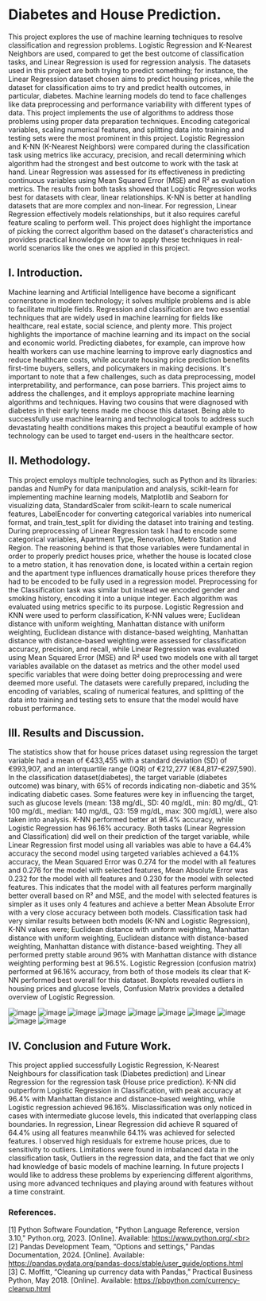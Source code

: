 #                                Diabetes and House Prediction.

This project explores the use of machine learning techniques to resolve classification and regression problems. Logistic Regression and K-Nearest Neighbors are used, compared to get the best outcome of classification tasks, and Linear Regression is used for regression analysis. The datasets used in this project are both trying to predict something; for instance, the Linear Regression dataset chosen aims to predict housing prices, while the dataset for classification aims to try and predict health outcomes, in particular, diabetes.
Machine learning models do tend to face challenges like data preprocessing and performance variability with different types of data. This project implements the use of algorithms to address those problems using proper data preparation techniques. Encoding categorical variables, scaling numerical features, and splitting data into training and testing sets were the most prominent in this project.
Logistic Regression and K-NN (K-Nearest Neighbors) were compared during the classification task using metrics like accuracy, precision, and recall determining which algorithm had the strongest and best outcome to work with the task at hand. Linear Regression was assessed for its effectiveness in predicting continuous variables using Mean Squared Error (MSE) and R² as evaluation metrics.
The results from both tasks showed that Logistic Regression works best for datasets with clear, linear relationships. K-NN is better at handling datasets that are more complex and non-linear. For regression, Linear Regression effectively models relationships, but it also requires careful feature scaling to perform well. This project does highlight the importance of picking the correct algorithm based on the dataset's characteristics and provides practical knowledge on how to apply these techniques in real-world scenarios like the ones we applied in this project.

## I.	Introduction.

Machine learning and Artificial Intelligence have become a significant cornerstone in modern technology; it solves multiple problems and is able to facilitate multiple fields. Regression and classification are two essential techniques that are widely used in machine learning for fields like healthcare, real estate, social science, and plenty more.
This project highlights the importance of machine learning and its impact on the social and economic world. Predicting diabetes, for example, can improve how health workers can use machine learning to improve early diagnostics and reduce healthcare costs, while accurate housing price prediction benefits first-time buyers, sellers, and policymakers in making decisions. It's important to note that a few challenges, such as data preprocessing, model interpretability, and performance, can pose barriers. This project aims to address the challenges, and it employs appropriate machine learning algorithms and techniques.
Having two cousins that were diagnosed with diabetes in their early teens made me choose this dataset. Being able to successfully use machine learning and technological tools to address such devastating health conditions makes this project a beautiful example of how technology can be used to target end-users in the healthcare sector.

## II. Methodology.

This project employs multiple technologies, such as Python and its libraries: pandas and NumPy for data manipulation and analysis, scikit-learn for implementing machine learning models, Matplotlib and Seaborn for visualizing data, StandardScaler from scikit-learn to scale numerical features, LabelEncoder for converting categorical variables into numerical format, and train_test_split for dividing the dataset into training and testing.
During preprocessing of Linear Regression task I had to encode some categorical variables, Apartment Type, Renovation, Metro Station and Region. The reasoning behind is that those variables were fundamental in order to properly predict houses price, whether the house is located close to a metro station, it has renovation done, is located within a certain region and the apartment type influences dramatically house prices therefore they had to be encoded to be fully used in a regression model. Preprocessing for the Classification task was similar but instead we encoded gender and smoking history, encoding it into a unique integer.
Each algorithm was evaluated using metrics specific to its purpose. Logistic Regression and KNN were used to perform classification, K-NN values were; Euclidean distance with uniform weighting, Manhattan distance with uniform weighting, Euclidean distance with distance-based weighting, Manhattan distance with distance-based weighting.were assessed for classification accuracy, precision, and recall, while Linear Regression was evaluated using Mean Squared Error (MSE) and R² used two models one with all target variables available on the dataset as metrics and the other model used specific variables that were doing better doing preprocessing and were deemed more useful. The datasets were carefully prepared, including the encoding of variables, scaling of numerical features, and splitting of the data into training and testing sets to ensure that the model would have robust performance.

## III. Results and Discussion.

The statistics show that for house prices dataset using regression the target variable had a mean of €433,455 with a standard deviation (SD) of €993,907, and an interquartile range (IQR) of €212,277 (€84,817-€297,590). In the classification dataset(diabetes), the target variable (diabetes outcome) was binary, with 65% of records indicating non-diabetic and 35% indicating diabetic cases. Some features were key in influencing the target, such as glucose levels (mean: 138 mg/dL, SD: 40 mg/dL, min: 80 mg/dL, Q1: 100 mg/dL, median: 140 mg/dL, Q3: 159 mg/dL, max: 300 mg/dL), were also taken into analysis. K-NN performed better at 96.4% accuracy, while Logistic Regression has 96.16% accuracy. 
Both tasks (Linear Regression and Classification) did well on their prediction of the target variable, while Linear Regression first model using all variables was able to have a 64.4% accuracy the second model using targeted variables achieved a 64.1% accuracy, the Mean Squared Error was 0.274 for the model with all features and 0.276 for the model with selected features, Mean Absolute Error was 0.232 for the model with all features and 0.230 for the model with selected features. This indicates that the model with all features perform marginally better overall based on R² and MSE, and the model with selected features is simpler as it uses only 4 features and achieve a better Mean Absolute Error with a very close accuracy between both models.
Classification task had very similar results between both models (K-NN and Logistic Regression), K-NN values were; Euclidean distance with uniform weighting, Manhattan distance with uniform weighting, Euclidean distance with distance-based weighting, Manhattan distance with distance-based weighting. They all performed pretty stable around 96% with Manhattan distance with distance weighting performing best at 96.5%. Logistic Regression (confusion matrix) performed at 96.16% accuracy, from both of those models its clear that K-NN performed best overall for this dataset.
Boxplots revealed outliers in housing prices and glucose levels, Confusion Matrix provides a detailed overview of Logistic Regression.


![image](https://github.com/user-attachments/assets/f7b3eba3-fdce-4eec-ac63-1cf762cdabbb)
![image](https://github.com/user-attachments/assets/82a27a37-9e74-47e2-932b-71d486ec72a4)
![image](https://github.com/user-attachments/assets/2b8fcb9e-d58f-4b76-a597-eec7b86c0c52)
![image](https://github.com/user-attachments/assets/4f59c3fc-a618-4c67-8b9e-686756637bca)
![image](https://github.com/user-attachments/assets/242dc9a9-f9dc-4423-91f4-c0ba66305fb7)
![image](https://github.com/user-attachments/assets/3f68475e-eb64-4687-a5b4-a42e9ee79236)
![image](https://github.com/user-attachments/assets/e22c0700-5644-48bc-be34-4683af054d33)
![image](https://github.com/user-attachments/assets/2d97a83d-e719-468b-901e-21bf474b6d21)
![image](https://github.com/user-attachments/assets/50b5890b-5972-4acd-8aca-5ce1d3bd93ca)
![image](https://github.com/user-attachments/assets/b81ff439-5b6f-4739-bc4c-26dc94e0a292)

## IV. Conclusion and Future Work.

This project applied successfully Logistic Regression, K-Nearest Neighbours for classification task (Diabetes prediction) and Linear Regression for the regression task (House price prediction). K-NN did outperform Logistic Regression in Classification, with peak accuracy at 96.4% with Manhattan distance and distance-based weighting, while Logistic regression achieved 96.16%. Misclassification was only noticed in cases with intermediate glucose levels, this indicated that overlapping class boundaries. In regression, Linear Regression did achieve R squared of 64.4% using all features meanwhile 64.1% was achieved for selected features. I observed high residuals for extreme house prices, due to sensitivity to outliers. Limitations were found in imbalanced data in the classification task, Outliers in the regression data, and the fact that we only had knowledge of basic models of machine learning. In future projects I would like to address these problems by experiencing different algorithms, using more advanced techniques and playing around with features without a time constraint. 



### References.

[1]	Python Software Foundation, "Python Language Reference, version 3.10," Python.org, 2023. [Online]. Available: https://www.python.org/.<br>
[2]	Pandas Development Team, “Options and settings,” Pandas Documentation, 2024. [Online]. Available: https://pandas.pydata.org/pandas-docs/stable/user_guide/options.html <br>
[3] C. Moffitt, “Cleaning up currency data with Pandas,” Practical Business Python, May 2018. [Online]. Available: https://pbpython.com/currency-cleanup.html<br>
